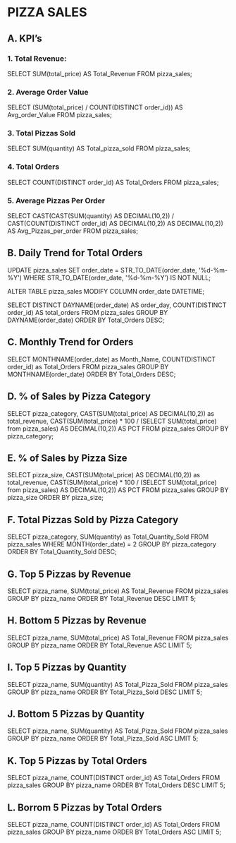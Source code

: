 # PIZZA SALES


## A. KPI’s
### 1. Total Revenue:
SELECT SUM(total_price) AS Total_Revenue FROM pizza_sales;

### 2. Average Order Value
SELECT (SUM(total_price) / COUNT(DISTINCT order_id)) AS Avg_order_Value FROM pizza_sales;

### 3. Total Pizzas Sold
SELECT SUM(quantity) AS Total_pizza_sold FROM pizza_sales;

### 4. Total Orders
SELECT COUNT(DISTINCT order_id) AS Total_Orders FROM pizza_sales;

### 5. Average Pizzas Per Order
SELECT CAST(CAST(SUM(quantity) AS DECIMAL(10,2)) / 
CAST(COUNT(DISTINCT order_id) AS DECIMAL(10,2)) AS DECIMAL(10,2))
AS Avg_Pizzas_per_order
FROM pizza_sales;

## B. Daily Trend for Total Orders

UPDATE pizza_sales
SET order_date = STR_TO_DATE(order_date, '%d-%m-%Y')
WHERE STR_TO_DATE(order_date, '%d-%m-%Y') IS NOT NULL;

ALTER TABLE pizza_sales
MODIFY COLUMN order_date DATETIME;

SELECT DISTINCT DAYNAME(order_date) AS order_day, COUNT(DISTINCT order_id) AS total_orders 
FROM pizza_sales
GROUP BY DAYNAME(order_date)
ORDER BY Total_Orders DESC; 

## C. Monthly Trend for Orders
SELECT MONTHNAME(order_date) as Month_Name, COUNT(DISTINCT order_id) as Total_Orders
FROM pizza_sales
GROUP BY MONTHNAME(order_date)
ORDER BY Total_Orders DESC;

## D. % of Sales by Pizza Category
SELECT pizza_category, CAST(SUM(total_price) AS DECIMAL(10,2)) as total_revenue,
CAST(SUM(total_price) * 100 / (SELECT SUM(total_price) from pizza_sales) AS DECIMAL(10,2)) AS PCT
FROM pizza_sales
GROUP BY pizza_category;

## E. % of Sales by Pizza Size
SELECT pizza_size, CAST(SUM(total_price) AS DECIMAL(10,2)) as total_revenue,
CAST(SUM(total_price) * 100 / (SELECT SUM(total_price) from pizza_sales) AS DECIMAL(10,2)) AS PCT
FROM pizza_sales
GROUP BY pizza_size
ORDER BY pizza_size;

## F. Total Pizzas Sold by Pizza Category
SELECT pizza_category, SUM(quantity) as Total_Quantity_Sold
FROM pizza_sales
WHERE MONTH(order_date) = 2
GROUP BY pizza_category
ORDER BY Total_Quantity_Sold DESC;

## G. Top 5 Pizzas by Revenue
SELECT pizza_name, SUM(total_price) AS Total_Revenue
FROM pizza_sales
GROUP BY pizza_name
ORDER BY Total_Revenue DESC
LIMIT 5;

## H. Bottom 5 Pizzas by Revenue
SELECT pizza_name, SUM(total_price) AS Total_Revenue
FROM pizza_sales
GROUP BY pizza_name
ORDER BY Total_Revenue ASC
LIMIT 5;

## I. Top 5 Pizzas by Quantity
SELECT pizza_name, SUM(quantity) AS Total_Pizza_Sold
FROM pizza_sales
GROUP BY pizza_name
ORDER BY Total_Pizza_Sold DESC
LIMIT 5;

## J. Bottom 5 Pizzas by Quantity
SELECT pizza_name, SUM(quantity) AS Total_Pizza_Sold
FROM pizza_sales
GROUP BY pizza_name
ORDER BY Total_Pizza_Sold ASC
LIMIT 5;

## K. Top 5 Pizzas by Total Orders
SELECT pizza_name, COUNT(DISTINCT order_id) AS Total_Orders
FROM pizza_sales
GROUP BY pizza_name
ORDER BY Total_Orders DESC
LIMIT 5;

## L. Borrom 5 Pizzas by Total Orders
SELECT pizza_name, COUNT(DISTINCT order_id) AS Total_Orders
FROM pizza_sales
GROUP BY pizza_name
ORDER BY Total_Orders ASC
LIMIT 5;












